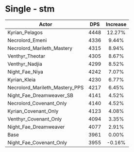 # Single - stm
| Actor | DPS | Increase |
|---|:---:|:---:|
|Kyrian_Pelagos|4448|12.27%|
|Necrolord_Emeni|4336|9.44%|
|Necrolord_Marileth_Mastery|4315|8.94%|
|Venthyr_Theotar|4305|8.67%|
|Venthyr_Nadjia|4299|8.52%|
|Night_Fae_Niya|4242|7.07%|
|Kyrian_Kleia|4230|6.77%|
|Necrolord_Marileth_Mastery_PPS|4217|6.45%|
|Night_Fae_Dreamweaver_SB|4141|4.52%|
|Necrolord_Covenant_Only|4140|4.52%|
|Kyrian_Covenant_Only|4123|4.08%|
|Venthyr_Covenant_Only|4094|3.35%|
|Night_Fae_Dreamweaver|4077|2.91%|
|Base|3961|0.00%|
|Night_Fae_Covenant_Only|3955|-0.16%|
